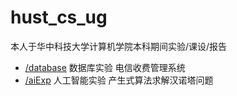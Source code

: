 # hust_cs_ug
本人于华中科技大学计算机学院本科期间实验/课设/报告
- [/database](www.github.com/ladlod/hust_cs_ug/database) 数据库实验 电信收费管理系统
- [/aiExp](www.github.com/ladlod/hust_cs_ug/aiExp) 人工智能实验 产生式算法求解汉诺塔问题